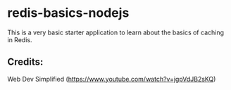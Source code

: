 # redis-basics-nodejs

This is a very basic starter application to learn about the basics of caching in Redis.

## Credits:

Web Dev Simplified (https://www.youtube.com/watch?v=jgpVdJB2sKQ)
